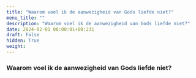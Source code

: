 ```yaml
---
title: "Waarom voel ik de aanwezigheid van Gods liefde niet?"
menu_title: ""
description: "Waarom voel ik de aanwezigheid van Gods liefde niet?"
date: 2024-02-01 06:00:01+00:231
draft: False
hidden: True
weight:
---
```

### Waarom voel ik de aanwezigheid van Gods liefde niet?


